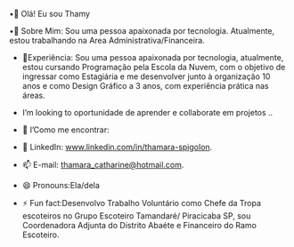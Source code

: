•👋 Olá! Eu sou Thamy

•💞️ Sobre Mim: 
Sou uma pessoa apaixonada por tecnologia. Atualmente, estou trabalhando na Area Administrativa/Financeira.

- 💼Experiência: Sou uma pessoa apaixonada por tecnologia, atualmente, estou cursando Programação pela Escola da Nuvem, com o objetivo de ingressar como Estagiária e me desenvolver junto à organização
10 anos e como Design Gráfico a 3 anos, com experiência prática nas áreas.
                                                    
-  I’m looking to oportunidade de aprender e collaborate em projetos ..
- 👀 I’Como me encontrar:
- 🌱 LinkedIn: www.linkedin.com/in/thamara-spigolon.
- 📫 E-mail: thamara_catharine@hotmail.com. 
- 😄 Pronouns:Ela/dela
- ⚡ Fun fact:Desenvolvo Trabalho Voluntário como Chefe da Tropa escoteiros no Grupo Escoteiro Tamandaré/ Piracicaba 
SP, sou Coordenadora Adjunta do Distrito Abaéte e Financeiro do Ramo Escoteiro.

<!---
Thamy-Geek/Thamy-Geek is a ✨ special ✨ repository because its `README.md` (this file) appears on your GitHub profile.
You can click the Preview link to take a look at your changes.
--->
